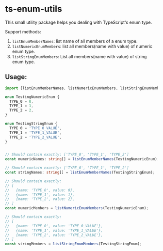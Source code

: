 # ts-enum-utils

This small utility package helps you dealing with TypeScript's enum type.

Support methods:
1. `listEnumMemberNames`: list name of all members of a enum type.
2. `listNumericEnumMembers`: list all members(name with value) of numeric enum type.
2. `listStringEnumMembers`: List all members(name with value) of string enum type.

## Usage:
```typescript
import {listEnumMemberNames, listNumericEnumMembers, listStringEnumMembers} from 'ts-enum-utils';

enum TestingNumericEnum {
  TYPE_0 = 0,
  TYPE_1 = 1,
  TYPE_2 = 2,
}

enum TestingStringEnum {
  TYPE_0 = 'TYPE_0_VALUE',
  TYPE_1 = 'TYPE_1_VALUE',
  TYPE_2 = 'TYPE_2_VALUE',
}


// Should contain exactly: ['TYPE_0', 'TYPE_1', 'TYPE_2']
const numericNames: string[] = listEnumMemberNames(TestingNumericEnum);

// Should contain exactly: ['TYPE_0', 'TYPE_1', 'TYPE_2']
const stringNames: string[] = listEnumMemberNames(TestingStringEnum);

// Should contain exactly:
// [
//   {name: 'TYPE_0', value: 0},
//   {name: 'TYPE_1', value: 1},
//   {name: 'TYPE_2', value: 2},
// ]
const numericMembers = listNumericEnumMembers(TestingNumericEnum);

// Should contain exactly:
// [
//   {name: 'TYPE_0', value: 'TYPE_0_VALUE'},
//   {name: 'TYPE_1', value: 'TYPE_1_VALUE'},
//   {name: 'TYPE_2', value: 'TYPE_2_VALUE'},
// ]
const stringMembers = listStringEnumMembers(TestingStringEnum);
```
